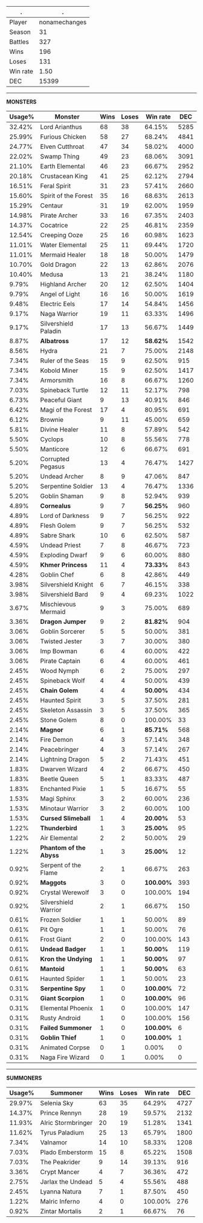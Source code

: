 .|.
|-|-
Player|nonamechanges
Season|31
Battles|327
Wins|196
Loses|131
Win rate|1.50
DEC|15399

---
**MONSTERS**

Usage%|Monster|Wins|Loses|Win rate|DEC|
-|-|-|-|-|-|
32.42%|Lord Arianthus|68|38|64.15%|5285|
25.99%|Furious Chicken|58|27|68.24%|4841|
24.77%|Elven Cutthroat|47|34|58.02%|4000|
22.02%|Swamp Thing|49|23|68.06%|3091|
21.10%|Earth Elemental|46|23|66.67%|2952|
20.18%|Crustacean King|41|25|62.12%|2794|
16.51%|Feral Spirit|31|23|57.41%|2660|
15.60%|Spirit of the Forest|35|16|68.63%|2613|
15.29%|Centaur|31|19|62.00%|1959|
14.98%|Pirate Archer|33|16|67.35%|2403|
14.37%|Cocatrice|22|25|46.81%|2359|
12.54%|Creeping Ooze|25|16|60.98%|1623|
11.01%|Water Elemental|25|11|69.44%|1720|
11.01%|Mermaid Healer|18|18|50.00%|1479|
10.70%|Gold Dragon|22|13|62.86%|2076|
10.40%|Medusa|13|21|38.24%|1180|
9.79%|Highland Archer|20|12|62.50%|1404|
9.79%|Angel of Light|16|16|50.00%|1619|
9.48%|Electric Eels|17|14|54.84%|1456|
9.17%|Naga Warrior|19|11|63.33%|1496|
9.17%|Silvershield Paladin|17|13|56.67%|1449|
8.87%|**Albatross**|17|12|**58.62%**|1542|
8.56%|Hydra|21|7|75.00%|2148|
7.34%|Ruler of the Seas|15|9|62.50%|915|
7.34%|Kobold Miner|15|9|62.50%|1417|
7.34%|Armorsmith|16|8|66.67%|1260|
7.03%|Spineback Turtle|12|11|52.17%|798|
6.73%|Peaceful Giant|9|13|40.91%|846|
6.42%|Magi of the Forest|17|4|80.95%|691|
6.12%|Brownie|9|11|45.00%|659|
5.81%|Divine Healer|11|8|57.89%|542|
5.50%|Cyclops|10|8|55.56%|778|
5.50%|Manticore|12|6|66.67%|691|
5.20%|Corrupted Pegasus|13|4|76.47%|1427|
5.20%|Undead Archer|8|9|47.06%|847|
5.20%|Serpentine Soldier|13|4|76.47%|1336|
5.20%|Goblin Shaman|9|8|52.94%|939|
4.89%|**Cornealus**|9|7|**56.25%**|960|
4.89%|Lord of Darkness|9|7|56.25%|922|
4.89%|Flesh Golem|9|7|56.25%|532|
4.89%|Sabre Shark|10|6|62.50%|587|
4.59%|Undead Priest|7|8|46.67%|723|
4.59%|Exploding Dwarf|9|6|60.00%|880|
4.59%|**Khmer Princess**|11|4|**73.33%**|843|
4.28%|Goblin Chef|6|8|42.86%|449|
3.98%|Silvershield Knight|6|7|46.15%|338|
3.98%|Silvershield Bard|9|4|69.23%|1022|
3.67%|Mischievous Mermaid|9|3|75.00%|689|
3.36%|**Dragon Jumper**|9|2|**81.82%**|904|
3.06%|Goblin Sorcerer|5|5|50.00%|381|
3.06%|Twisted Jester|3|7|30.00%|380|
3.06%|Imp Bowman|6|4|60.00%|422|
3.06%|Pirate Captain|6|4|60.00%|461|
2.45%|Wood Nymph|6|2|75.00%|297|
2.45%|Spineback Wolf|4|4|50.00%|439|
2.45%|**Chain Golem**|4|4|**50.00%**|434|
2.45%|Haunted Spirit|3|5|37.50%|281|
2.45%|Skeleton Assassin|3|5|37.50%|365|
2.45%|Stone Golem|8|0|100.00%|33|
2.14%|**Magnor**|6|1|**85.71%**|568|
2.14%|Fire Demon|4|3|57.14%|348|
2.14%|Peacebringer|4|3|57.14%|267|
2.14%|Lightning Dragon|5|2|71.43%|451|
1.83%|Dwarven Wizard|4|2|66.67%|450|
1.83%|Beetle Queen|5|1|83.33%|487|
1.83%|Enchanted Pixie|1|5|16.67%|55|
1.53%|Magi Sphinx|3|2|60.00%|236|
1.53%|Minotaur Warrior|3|2|60.00%|100|
1.53%|**Cursed Slimeball**|1|4|**20.00%**|53|
1.22%|**Thunderbird**|1|3|**25.00%**|95|
1.22%|Air Elemental|2|2|50.00%|29|
1.22%|**Phantom of the Abyss**|1|3|**25.00%**|12|
0.92%|Serpent of the Flame|2|1|66.67%|263|
0.92%|**Maggots**|3|0|**100.00%**|393|
0.92%|Crystal Werewolf|3|0|100.00%|194|
0.92%|Silvershield Warrior|2|1|66.67%|150|
0.61%|Frozen Soldier|1|1|50.00%|89|
0.61%|Pit Ogre|1|1|50.00%|76|
0.61%|Frost Giant|2|0|100.00%|143|
0.61%|**Undead Badger**|1|1|**50.00%**|119|
0.61%|**Kron the Undying**|1|1|**50.00%**|97|
0.61%|**Mantoid**|1|1|**50.00%**|63|
0.61%|Haunted Spider|1|1|50.00%|23|
0.31%|**Serpentine Spy**|1|0|**100.00%**|72|
0.31%|**Giant Scorpion**|1|0|**100.00%**|96|
0.31%|Elemental Phoenix|1|0|100.00%|147|
0.31%|Rusty Android|1|0|100.00%|156|
0.31%|**Failed Summoner**|1|0|**100.00%**|6|
0.31%|**Goblin Thief**|1|0|**100.00%**|1|
0.31%|Animated Corpse|0|1|0.00%|0|
0.31%|Naga Fire Wizard|0|1|0.00%|0|

---
**SUMMONERS**

Usage%|Summoner|Wins|Loses|Win rate|DEC|
-|-|-|-|-|-|
29.97%|Selenia Sky|63|35|64.29%|4727|
14.37%|Prince Rennyn|28|19|59.57%|2132|
11.93%|Alric Stormbringer|20|19|51.28%|1341|
11.62%|Tyrus Paladium|25|13|65.79%|1800|
7.34%|Valnamor|14|10|58.33%|1208|
7.03%|Plado Emberstorm|15|8|65.22%|1508|
7.03%|The Peakrider|9|14|39.13%|916|
3.36%|Crypt Mancer|4|7|36.36%|472|
2.75%|Jarlax the Undead|5|4|55.56%|488|
2.45%|Lyanna Natura|7|1|87.50%|450|
1.22%|Malric Inferno|4|0|100.00%|276|
0.92%|Zintar Mortalis|2|1|66.67%|76|
